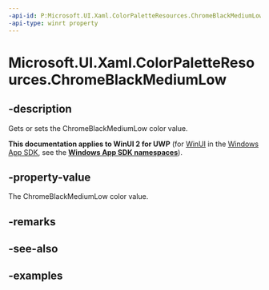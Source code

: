 ```yaml
---
-api-id: P:Microsoft.UI.Xaml.ColorPaletteResources.ChromeBlackMediumLow
-api-type: winrt property
---
```


<!-- Property syntax.
public IReference<Color> ChromeBlackMediumLow { get;  set; }
-->

# Microsoft.UI.Xaml.ColorPaletteResources.ChromeBlackMediumLow

## -description

Gets or sets the ChromeBlackMediumLow color value.

**This documentation applies to WinUI 2 for UWP** (for [WinUI](/windows/apps/winui/winui3/) in the [Windows App SDK](/windows/apps/windows-app-sdk/), see the **[Windows App SDK namespaces](/windows/windows-app-sdk/api/winrt/)**).

## -property-value

The ChromeBlackMediumLow color value.

## -remarks

## -see-also

## -examples

